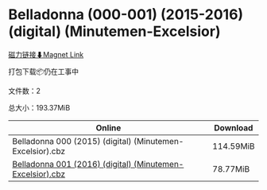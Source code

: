 # Belladonna (000-001) (2015-2016) (digital) (Minutemen-Excelsior)

[磁力链接⬇Magnet Link](magnet:?xt=urn:btih:67208ce6db62ed26bcf9a38f380eebbf56345699&dn=Belladonna%20%28000-001%29%20%282015-2016%29%20%28digital%29%20%28Minutemen-Excelsior%29)

打包下载📦仍在工事中

文件数：2

总大小：193.37MiB

Online | Download
--- | ---
Belladonna 000 (2015) (digital) (Minutemen-Excelsior).cbz | 114.59MiB
[Belladonna 001 (2016) (digital) (Minutemen-Excelsior).cbz](https://github.com/alicewish/markdown/blob/master/comic/Belladonna-001-2016-digital-Minutemen-Excelsior-cbz.md) | 78.77MiB